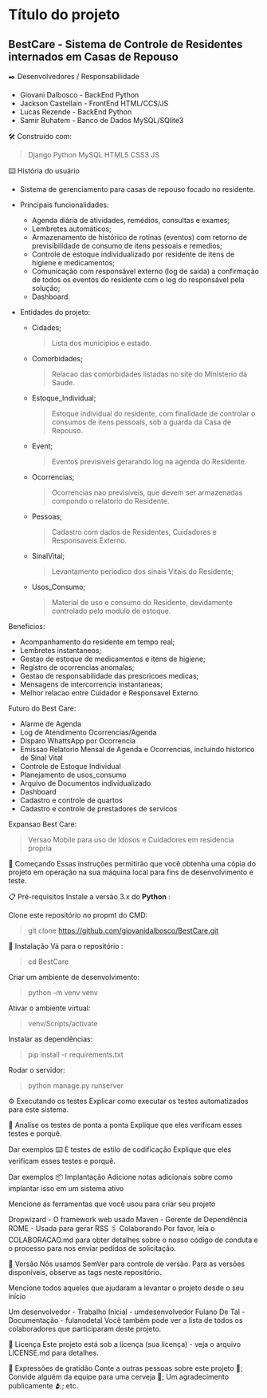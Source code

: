 # Título do projeto
## BestCare - Sistema de Controle de Residentes internados em Casas de Repouso

✒️ Desenvolvedores / Responsabilidade
- Giovani Dalbosco - BackEnd Python
- Jackson Castellain - FrontEnd HTML/CCS/JS
- Lucas Rezende - BackEnd Python
- Samir Buhatem - Banco de Dados MySQL/SQlite3

🛠️ Construído com:
> Django
> Python
> MySQL
> HTML5
> CSS3
> JS

⌨️ História do usuário
- Sistema de gerenciamento para casas de repouso focado no residente. 
- Principais funcionalidades:
  - Agenda diária de atividades, remédios, consultas e exames;
  - Lembretes automáticos;
  - Armazenamento de histórico de rotinas (eventos) com retorno de previsibilidade de consumo de itens pessoais e remedios;
  - Controle de estoque individualizado por residente de itens de higiene e medicamentos;
  - Comunicação com responsável externo (log de saída) a confirmação de todos os eventos do residente com o log do responsável pela solução;
  - Dashboard.

- Entidades do projeto:

  - Cidades;
    > Lista dos municipios e estado.
  - Comorbidades;
    > Relacao das comorbidades listadas no site do Ministerio da Saude.
  - Estoque_Individual;
    > Estoque individual do residente, com finalidade de controlar o consumos de itens pessoais, sob a guarda da Casa de Repouso.
  - Event;
    > Eventos previsiveis gerarando log na agenda do Residente.
  - Ocorrencias;
    > Ocorrencias nao previsiveis, que devem ser armazenadas compondo o relatorio do Residente.
  - Pessoas;
    > Cadastro com dados de Residentes, Cuidadores e Responsaveis Externo.
  - SinalVital;
    > Levantamento periodico dos sinais Vitais do Residente;
  - Usos_Consumo;
    > Material de uso e consumo do Residente, devidamente controlado pelo modulo de estoque.

Beneficios:
  - Acompanhamento do residente em tempo real;
  - Lembretes instantaneos;
  - Gestao de estoque de medicamentos e itens de higiene;
  - Registro de ocorrencias anomalas;
  - Gestao de responsabilidade das prescricoes medicas;
  - Mensagens de intercorrencia instantaneas;
  - Melhor relacao entre Cuidador e Responsavel Externo.
  
Futuro do Best Care:
  - Alarme de Agenda
  - Log de Atendimento Ocorrencias/Agenda
  - Disparo WhattsApp por Ocorrencia
  - Emissao Relatorio Mensal de Agenda e Ocorrencias, incluindo historico de Sinal Vital
  - Controle de Estoque Individual
  - Planejamento de usos_consumo
  - Arquivo de Documentos individualizado
  - Dashboard
  - Cadastro e controle de quartos
  - Cadastro e controle de prestadores de servicos

Expansao Best Care:
> Versao Mobile para uso de Idosos e Cuidadores em residencia propria

🚀 Começando
Essas instruções permitirão que você obtenha uma cópia do projeto em operação na sua máquina local para fins de desenvolvimento e teste.

📋 Pré-requisitos
Instale a versão 3.x do **Python** :

Clone este repositório no propmt do CMD: 
>git clone https://github.com/giovanidalbosco/BestCare.git

🔧 Instalação
Vá para o repositório :
>cd BestCare

Criar um ambiente de desenvolvimento: 
> python -m venv venv

Ativar o ambiente virtual:
> venv/Scripts/activate

Instalar as dependências:
> pip install -r requirements.txt

Rodar o servidor: 
> python manage.py runserver






⚙️ Executando os testes
Explicar como executar os testes automatizados para este sistema.

🔩 Analise os testes de ponta a ponta
Explique que eles verificam esses testes e porquê.

Dar exemplos
⌨️ E testes de estilo de codificação
Explique que eles verificam esses testes e porquê.

Dar exemplos
📦 Implantação
Adicione notas adicionais sobre como implantar isso em um sistema ativo


Mencione as ferramentas que você usou para criar seu projeto

Dropwizard - O framework web usado
Maven - Gerente de Dependência
ROME - Usada para gerar RSS
🖇️ Colaborando
Por favor, leia o COLABORACAO.md para obter detalhes sobre o nosso código de conduta e o processo para nos enviar pedidos de solicitação.

📌 Versão
Nós usamos SemVer para controle de versão. Para as versões disponíveis, observe as tags neste repositório.


Mencione todos aqueles que ajudaram a levantar o projeto desde o seu início

Um desenvolvedor - Trabalho Inicial - umdesenvolvedor
Fulano De Tal - Documentação - fulanodetal
Você também pode ver a lista de todos os colaboradores que participaram deste projeto.

📄 Licença
Este projeto está sob a licença (sua licença) - veja o arquivo LICENSE.md para detalhes.

🎁 Expressões de gratidão
Conte a outras pessoas sobre este projeto 📢;
Convide alguém da equipe para uma cerveja 🍺;
Um agradecimento publicamente 🫂;
etc.